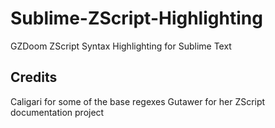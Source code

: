 # Sublime-ZScript-Highlighting
GZDoom ZScript Syntax Highlighting for Sublime Text

## Credits
Caligari for some of the base regexes
Gutawer for her ZScript documentation project
